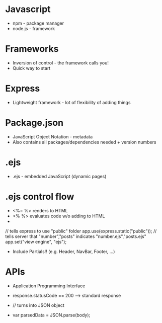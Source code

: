 # Javascript 

* npm - package manager
* node.js - framework


# Frameworks

* Inversion of control - the framework calls you!
* Quick way to start


# Express

* Lightweight framework - lot of flexibility of adding things


# Package.json

* JavaScript Object Notation - metadata
* Also contains all packages/dependencies needed + version numbers

# .ejs

* .ejs - embedded JavaScript (dynamic pages)

# .ejs control flow

* <%= %> renders to HTML
* <% %> evaluates code w/o adding to HTML
* 
// tells express to use "public" folder
app.use(express.static("public"));
// tells server that "number","posts" indicates "number.ejs","posts.ejs"
app.set("view engine", "ejs");

* Include Partials!! (e.g. Header, NavBar, Footer, ...)

# APIs
* Application Programming Interface

* response.statusCode == 200 --> standard response
* // turns into JSON object
*  var parsedData = JSON.parse(body);
